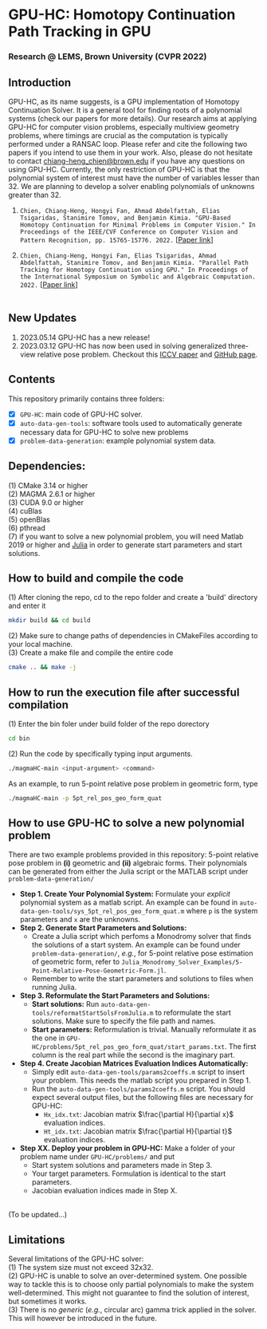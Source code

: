 # GPU-HC: Homotopy Continuation Path Tracking in GPU
### Research @ LEMS, Brown University (CVPR 2022)
## Introduction
GPU-HC, as its name suggests, is a GPU implementation of Homotopy Continuation Solver. It is a general tool for finding roots of a polynomial systems (check our papers for more details). Our research aims at applying GPU-HC for computer vision problems, especially multiview geometry problems, where timings are crucial as the computation is typically performed under a RANSAC loop. Please refer and cite the following two papers if you intend to use them in your work. Also, please do not hesitate to contact chiang-heng_chien@brown.edu if you have any questions on using GPU-HC. Currently, the only restriction of GPU-HC is that the polynomial system of interest must have the number of variables lesser than 32. We are planning to develop a solver enabling polynomials of unknowns greater than 32. <br />

1. ``Chien, Chiang-Heng, Hongyi Fan, Ahmad Abdelfattah, Elias Tsigaridas, Stanimire Tomov, and Benjamin Kimia. "GPU-Based Homotopy Continuation for Minimal Problems in Computer Vision." In Proceedings of the IEEE/CVF Conference on Computer Vision and Pattern Recognition, pp. 15765-15776. 2022.`` [[Paper link](https://openaccess.thecvf.com/content/CVPR2022/html/Chien_GPU-Based_Homotopy_Continuation_for_Minimal_Problems_in_Computer_Vision_CVPR_2022_paper.html)] <br />

2. ``Chien, Chiang-Heng, Hongyi Fan, Elias Tsigaridas, Ahmad Abdelfattah, Stanimire Tomov, and Benjamin Kimia. "Parallel Path Tracking for Homotopy Continuation using GPU." In Proceedings of the International Symposium on Symbolic and Algebraic Computation. 2022.`` [[Paper link](https://par.nsf.gov/biblio/10333125)] <br /> <br />

## New Updates
1. 2023.05.14 GPU-HC has a new release! <br />
2. 2023.03.12 GPU-HC has now been used in solving generalized three-view relative pose problem. Checkout this [ICCV paper](https://openaccess.thecvf.com/content/ICCV2023/papers/Ding_Minimal_Solutions_to_Generalized_Three-View_Relative_Pose_Problem_ICCV_2023_paper.pdf) and [GitHub page](https://github.com/C-H-Chien/Three_View_Generalized_Camera). <br />

## Contents
This repository primarily contains three folders: <br />
- [x] ``GPU-HC``: main code of GPU-HC solver. <br />
- [x] ``auto-data-gen-tools``: software tools used to automatically generate necessary data for GPU-HC to solve new problems <br />
- [x] ``problem-data-generation``: example polynomial system data. <br />

## Dependencies:
(1) CMake 3.14 or higher <br />
(2) MAGMA 2.6.1 or higher <br />
(3) CUDA 9.0 or higher <br />
(4) cuBlas <br />
(5) openBlas <br />
(6) pthread <br />
(7) if you want to solve a new polynomial problem, you will need Matlab 2019 or higher and [Julia](https://julialang.org/downloads/) in order to generate start parameters and start solutions.

## How to build and compile the code
(1) After cloning the repo, cd to the repo folder and create a 'build' directory and enter it
```bash
mkdir build && cd build
```
(2) Make sure to change paths of dependencies in CMakeFiles according to your local machine. <br />
(3) Create a make file and compile the entire code <br />
```bash
cmake .. && make -j
```

## How to run the execution file after successful compilation
(1) Enter the bin foler under build folder of the repo dorectory
```bash
cd bin
```
(2) Run the code by specifically typing input arguments.
```bash
./magmaHC-main <input-argument> <command>
```
As an example, to run 5-point relative pose problem in geometric form, type
```bash
./magmaHC-main -p 5pt_rel_pos_geo_form_quat
```

## How to use GPU-HC to solve a new polynomial problem
There are two example problems provided in this repository: 5-point relative pose problem in __(i)__ geometric and __(ii)__ algebraic forms. Their polynomials can be generated from either the Julia script or the MATLAB script under ``problem-data-generation/`` <br />
- **Step 1. Create Your Polynomial System:** Formulate your _explicit_ polynomial system as a matlab script. An example can be found in ``auto-data-gen-tools/sys_5pt_rel_pos_geo_form_quat.m`` where ``p`` is the system parameters and ``x`` are the unknowns. 
- **Step 2. Generate Start Parameters and Solutions:** 
	- Create a Julia script which perfoms a Monodromy solver that finds the solutions of a start system. An example can be found under ``problem-data-generation/``, _e.g._, for 5-point relative pose estimation of geometric form, refer to ``Julia_Monodromy_Solver_Examples/5-Point-Relative-Pose-Geometric-Form.jl``. <br />
	- Remember to write the start parameters and solutions to files when running Julia. <br />
- **Step 3. Reformulate the Start Parameters and Solutions:** <br />
	- **Start solutions:** Run ``auto-data-gen-tools/reformatStartSolsFromJulia.m`` to reformulate the start solutions. Make sure to specify the file path and names. <br />
	- **Start parameters:** Reformulation is trivial. Manually reformulate it as the one in ``GPU-HC/problems/5pt_rel_pos_geo_form_quat/start_params.txt``. The first column is the real part while the second is the imaginary part. <br />
- **Step 4. Create Jacobian Matrices Evaluation Indices Automatically:** <br />
	- Simply edit ``auto-data-gen-tools/params2coeffs.m`` script to insert your problem. This needs the matlab script you prepared in Step 1. <br />
	- Run the ``auto-data-gen-tools/params2coeffs.m`` script. You should expect several output files, but the following files are necessary for GPU-HC: <br />
		- ``Hx_idx.txt``: Jacobian matrix $\frac{\partial H}{\partial x}$ evaluation indices. <br />
		- ``Ht_idx.txt``: Jacobian matrix $\frac{\partial H}{\partial t}$ evaluation indices. <br />
- **Step XX. Deploy your problem in GPU-HC:** Make a folder of your problem name under ``GPU-HC/problems/`` and put
	- Start system solutions and parameters made in Step 3.
	- Your target parameters. Formulation is identical to the start parameters.
	- Jacobian evaluation indices made in Step X. 

<br />
(To be updated...) <br />

## Limitations
Several limitations of the GPU-HC solver: <br />
(1) The system size must not exceed 32x32. <br />
(2) GPU-HC is unable to solve an over-determined system. One possible way to tackle this is to choose only partial polynomials to make the system well-determined. This might not guarantee to find the solution of interest, but sometimes it works. <br />
(3) There is no _generic_ (_e.g._, circular arc) gamma trick applied in the solver. This will however be introduced in the future.
